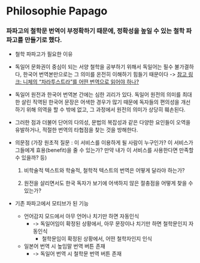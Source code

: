 # Philosophie Papago

### 파파고의 철학문 번역이 부정확하기 때문에, 정확성을 높일 수 있는 철학 파파고를 만들기로 했다. 

* 철학 파파고가 필요한 이유
* 독일어 문화권이 중심이 되는 서양 철학을 공부하기 위해서 독일어는 필수 불가결하다, 한국어 번역본만으로는 그 의미를 온전히 이해하기 힘들기 때문이다 -> [참고 링크: 니체의 “차라투스트라”를 어떤 번역으로 읽어야 하나?](https://steemit.com/kr/@armdown/--1545547102397)
* 독일어 원전과 한국어 번역본 간에는 심한 괴리가 있다. 독일어 원전의 의미를 최대한 살린 직역된 한국어 문장은 어색한 경우가 많기 때문에 독자들의 편의성을 개선하기 위해 의역을 할 수 밖에 없고, 그 과정에서 원전의 의미가 상당히 훼손된다.
* 그러한 점과 더불어 단어의 다의성, 문법의 복잡성과 같은 다양한 요인들이 오역을 유발하거나, 적절한 번역의 타협점을 찾는 것을 방해한다.
* 의문점 (가장 원초적 질문 : 이 서비스를 이용하게 될 사람이 누구인가? 이 서비스가 그들에게 효용(benefit)을 줄 수 있는가? 만약 내가 이 서비스를 사용한다면 만족할 수 있을까? 등)
    
    1) 비학술적 텍스트와 학술적, 철학적 텍스트의 번역은 어떻게 달라야 하는가?
    
    2) 원전을 살리면서도 한국 독자가 보기에 어색하지 않은 절충점을 어떻게 찾을 수 있는가?

* 기존 파파고에서 모티브가 된 기능
  * 언어감지 모드에서 아무 언어나 치기만 하면 자동인식
    * -> 독일어임이 확정된 상황에서, 아무 문장이나 치기만 하면 철학문인지 자동인식
      * 철학문임이 확정된 상황에서, 어떤 철학자인지 인식
  * 일본어 번역 시 높임말 번역 버튼 존재
    * -> 독일어 번역 시 철학문 번역 버튼 존재

